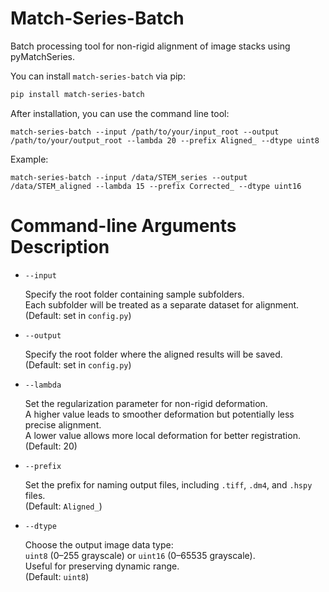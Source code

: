 # Match-Series-Batch

Batch processing tool for non-rigid alignment of image stacks using pyMatchSeries.


You can install `match-series-batch` via pip:
```bash
pip install match-series-batch
```

After installation, you can use the command line tool:
```
match-series-batch --input /path/to/your/input_root --output /path/to/your/output_root --lambda 20 --prefix Aligned_ --dtype uint8
```

Example:
```
match-series-batch --input /data/STEM_series --output /data/STEM_aligned --lambda 15 --prefix Corrected_ --dtype uint16
```

# Command-line Arguments Description

- `--input`
  
  Specify the root folder containing sample subfolders.  
  Each subfolder will be treated as a separate dataset for alignment.  
  (Default: set in `config.py`)

- `--output`
  
  Specify the root folder where the aligned results will be saved.  
  (Default: set in `config.py`)

- `--lambda`
  
  Set the regularization parameter for non-rigid deformation.  
  A higher value leads to smoother deformation but potentially less precise alignment.  
  A lower value allows more local deformation for better registration.  
  (Default: 20)

- `--prefix`
  
  Set the prefix for naming output files, including `.tiff`, `.dm4`, and `.hspy` files.  
  (Default: `Aligned_`)

- `--dtype`
  
  Choose the output image data type:  
  `uint8` (0–255 grayscale) or `uint16` (0–65535 grayscale).  
  Useful for preserving dynamic range.  
  (Default: `uint8`)

